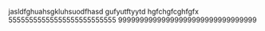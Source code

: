 jasldfghuahsgkluhsuodfhasd
gufyutftyytd
hgfchgfcghfgfx
55555555555555555555555555
99999999999999999999999999999999
